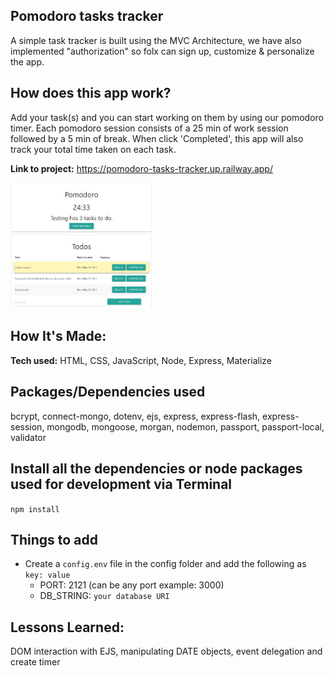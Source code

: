## Pomodoro tasks tracker
A simple task tracker is built using the MVC Architecture, we have also implemented "authorization" so folx can sign up, customize & personalize the app.

## How does this app work?
Add your task(s) and you can start working on them by using our pomodoro timer. Each pomodoro session consists of a 25 min of work session followed by a 5 min of break. When click 'Completed', this app will also track your total time taken on each task.

**Link to project:** https://pomodoro-tasks-tracker.up.railway.app/

<img src="https://github.com/Neuroleptique/Pomodoro-task-tracker/blob/master/public/images/task.jpg?raw=true" width="45%"></img>

## How It's Made:
**Tech used:** HTML, CSS, JavaScript, Node, Express, Materialize

## Packages/Dependencies used
bcrypt, connect-mongo, dotenv, ejs, express, express-flash, express-session, mongodb, mongoose, morgan, nodemon, passport, passport-local, validator

## Install all the dependencies or node packages used for development via Terminal
`npm install`

## Things to add
- Create a `config.env` file in the config folder and add the following as `key: value`
  - PORT: 2121 (can be any port example: 3000)
  - DB_STRING: `your database URI`

## Lessons Learned:
DOM interaction with EJS, manipulating DATE objects, event delegation and create timer
